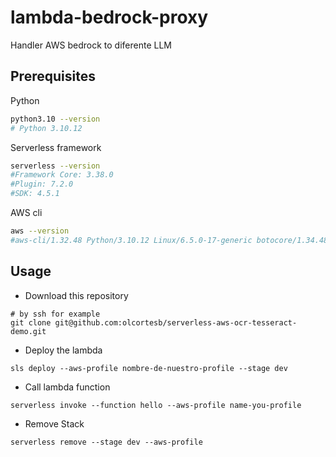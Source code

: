 # lambda-bedrock-proxy
Handler AWS bedrock to diferente LLM

## Prerequisites

Python

```bash
python3.10 --version
# Python 3.10.12
```

Serverless framework

```bash
serverless --version
#Framework Core: 3.38.0
#Plugin: 7.2.0
#SDK: 4.5.1
```

AWS cli

```bash
aws --version
#aws-cli/1.32.48 Python/3.10.12 Linux/6.5.0-17-generic botocore/1.34.48
```

## Usage

- Download this repository
```
# by ssh for example
git clone git@github.com:olcortesb/serverless-aws-ocr-tesseract-demo.git
```

- Deploy the lambda
```
sls deploy --aws-profile nombre-de-nuestro-profile --stage dev
```

- Call lambda function
```
serverless invoke --function hello --aws-profile name-you-profile
```

- Remove Stack
```
serverless remove --stage dev --aws-profile
```
